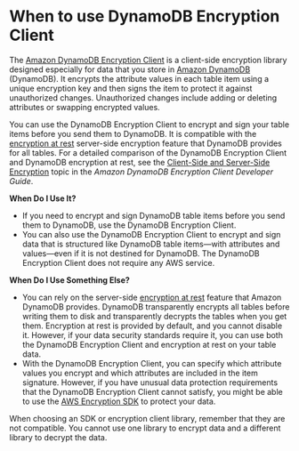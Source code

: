 # When to use DynamoDB Encryption Client<a name="awscryp-choose-ddb"></a>

The [Amazon DynamoDB Encryption Client](https://docs.aws.amazon.com/dynamodb-encryption-client/latest/devguide/) is a client\-side encryption library designed especially for data that you store in [Amazon DynamoDB](https://docs.aws.amazon.com/amazondynamodb/latest/developerguide/) \(DynamoDB\)\. It encrypts the attribute values in each table item using a unique encryption key and then signs the item to protect it against unauthorized changes\. Unauthorized changes include adding or deleting attributes or swapping encrypted values\. 

You can use the DynamoDB Encryption Client to encrypt and sign your table items before you send them to DynamoDB\. It is compatible with the [encryption at rest](https://docs.aws.amazon.com/amazondynamodb/latest/developerguide/EncryptionAtRest.html) server\-side encryption feature that DynamoDB provides for all tables\. For a detailed comparison of the DynamoDB Encryption Client and DynamoDB encryption at rest, see the [Client\-Side and Server\-Side Encryption](https://docs.aws.amazon.com/dynamodb-encryption-client/latest/devguide/client-server-side.html) topic in the *Amazon DynamoDB Encryption Client Developer Guide*\.

**When Do I Use It?**
+ If you need to encrypt and sign DynamoDB table items before you send them to DynamoDB, use the DynamoDB Encryption Client\. 
+ You can also use the DynamoDB Encryption Client to encrypt and sign data that is structured like DynamoDB table items—with attributes and values—even if it is not destined for DynamoDB\. The DynamoDB Encryption Client does not require any AWS service\.

**When Do I Use Something Else?**
+ You can rely on the server\-side [encryption at rest](https://docs.aws.amazon.com/amazondynamodb/latest/developerguide/EncryptionAtRest.html) feature that Amazon DynamoDB provides\. DynamoDB transparently encrypts all tables before writing them to disk and transparently decrypts the tables when you get them\. Encryption at rest is provided by default, and you cannot disable it\. However, if your data security standards require it, you can use both the DynamoDB Encryption Client and encryption at rest on your table data\.
+ With the DynamoDB Encryption Client, you can specify which attribute values you encrypt and which attributes are included in the item signature\. However, if you have unusual data protection requirements that the DynamoDB Encryption Client cannot satisfy, you might be able to use the [AWS Encryption SDK](awscryp-service-encrypt.md) to protect your data\. 

When choosing an SDK or encryption client library, remember that they are not compatible\. You cannot use one library to encrypt data and a different library to decrypt the data\. 